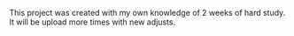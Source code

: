 This project was created with my own knowledge of 2 weeks of hard study.
It will be upload more times with new adjusts.
